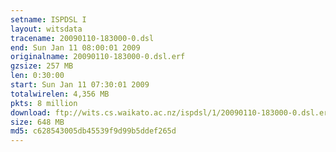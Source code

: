 ```yaml
---
setname: ISPDSL I
layout: witsdata
tracename: 20090110-183000-0.dsl
end: Sun Jan 11 08:00:01 2009
originalname: 20090110-183000-0.dsl.erf
gzsize: 257 MB
len: 0:30:00
start: Sun Jan 11 07:30:01 2009
totalwirelen: 4,356 MB
pkts: 8 million
download: ftp://wits.cs.waikato.ac.nz/ispdsl/1/20090110-183000-0.dsl.erf.gz
size: 648 MB
md5: c628543005db45539f9d99b5ddef265d
---
```

